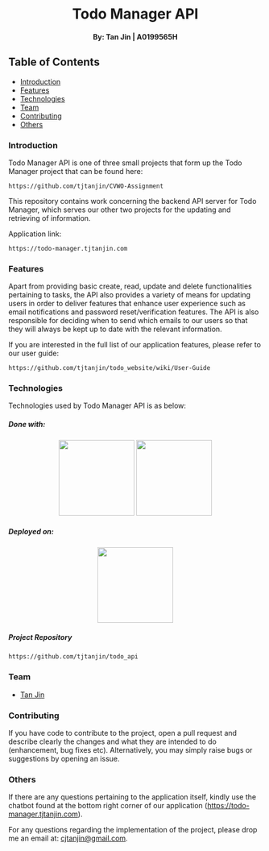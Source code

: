 <p align="center">
  <h1 align="center">Todo Manager API</h1>
  <h4 align="center">By: Tan Jin | A0199565H</h4>
</p>

## Table of Contents
* [Introduction](#introduction)
* [Features](#features)
* [Technologies](#technologies)
* [Team](#team)
* [Contributing](#contributing)
* [Others](#others)
### Introduction
Todo Manager API is one of three small projects that form up the Todo Manager project that can be found here:
```
https://github.com/tjtanjin/CVWO-Assignment
```
This repository contains work concerning the backend API server for Todo Manager, which serves our other two projects for the updating and retrieving of information.

Application link:
```
https://todo-manager.tjtanjin.com
```
### Features
Apart from providing basic create, read, update and delete functionalities pertaining to tasks, the API also provides a variety of means for updating users in order to deliver features that enhance user experience such as email notifications and password reset/verification features. The API is also responsible for deciding when to send which emails to our users so that they will always be kept up to date with the relevant information.

If you are interested in the full list of our application features, please refer to our user guide:
```
https://github.com/tjtanjin/todo_website/wiki/User-Guide
```
### Technologies
Technologies used by Todo Manager API is as below:
##### Done with:

<p align="center">
  <img height="150" width="150" src="https://i.ya-webdesign.com/images/ruby-transparent-rail-logo-4.png" />
  <img height="150" width="150" src="https://img.icons8.com/color/240/000000/postgreesql.png" />
</p>

##### Deployed on:
<p align="center">
  <img height="150" width="150" src="https://img.icons8.com/color/240/000000/heroku.png" />
</p>

##### Project Repository
```
https://github.com/tjtanjin/todo_api
```
### Team
* [Tan Jin](#https://github.com/tjtanjin)

### Contributing
If you have code to contribute to the project, open a pull request and describe clearly the changes and what they are intended to do (enhancement, bug fixes etc). Alternatively, you may simply raise bugs or suggestions by opening an issue.
### Others
If there are any questions pertaining to the application itself, kindly use the chatbot found at the bottom right corner of our application (https://todo-manager.tjtanjin.com).

For any questions regarding the implementation of the project, please drop me an email at: cjtanjin@gmail.com.
